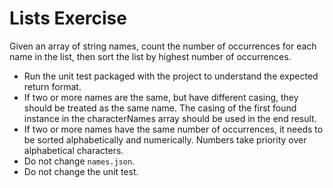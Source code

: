 ﻿# Lists Exercise

Given an array of string names, count the number of occurrences for each name in the list, then sort the list by highest
number of occurrences.

- Run the unit test packaged with the project to understand the expected return format.
- If two or more names are the same, but have different casing, they should be treated as the same name. The casing of
  the first found instance in the characterNames array should be used in the end result.
- If two or more names have the same number of occurrences, it needs to be sorted alphabetically and numerically.
  Numbers take priority over alphabetical characters.
- Do not change `names.json`.
- Do not change the unit test.